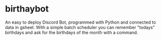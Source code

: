 # birthaybot
An easy to deploy Discord Bot, programmed with Python and connected to data in gsheet. With a simple batch scheduler you can remember "todays" birthdays and ask for the birthdays of the month with a command.
